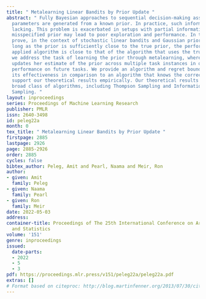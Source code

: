 ```yaml
---
title: " Metalearning Linear Bandits by Prior Update "
abstract: " Fully Bayesian approaches to sequential decision-making assume that problem
  parameters are generated from a known prior. In practice, such information is often
  lacking. This problem is exacerbated in setups with partial information, where a
  misspecified prior may lead to poor exploration and performance. In this work we
  prove, in the context of stochastic linear bandits and Gaussian priors, that as
  long as the prior is sufficiently close to the true prior, the performance of the
  applied algorithm is close to that of the algorithm that uses the true prior. Furthermore,
  we address the task of learning the prior through metalearning, where a learner
  updates her estimate of the prior across multiple task instances in order to improve
  performance on future tasks. We provide an algorithm and regret bounds, demonstrate
  its effectiveness in comparison to an algorithm that knows the correct prior, and
  support our theoretical results empirically. Our theoretical results hold for a
  broad class of algorithms, including Thompson Sampling and Information Directed
  Sampling. "
layout: inproceedings
series: Proceedings of Machine Learning Research
publisher: PMLR
issn: 2640-3498
id: peleg22a
month: 0
tex_title: " Metalearning Linear Bandits by Prior Update "
firstpage: 2885
lastpage: 2926
page: 2885-2926
order: 2885
cycles: false
bibtex_author: Peleg, Amit and Pearl, Naama and Meir, Ron
author:
- given: Amit
  family: Peleg
- given: Naama
  family: Pearl
- given: Ron
  family: Meir
date: 2022-05-03
address:
container-title: Proceedings of The 25th International Conference on Artificial Intelligence
  and Statistics
volume: '151'
genre: inproceedings
issued:
  date-parts:
  - 2022
  - 5
  - 3
pdf: https://proceedings.mlr.press/v151/peleg22a/peleg22a.pdf
extras: []
# Format based on citeproc: http://blog.martinfenner.org/2013/07/30/citeproc-yaml-for-bibliographies/
---
```

